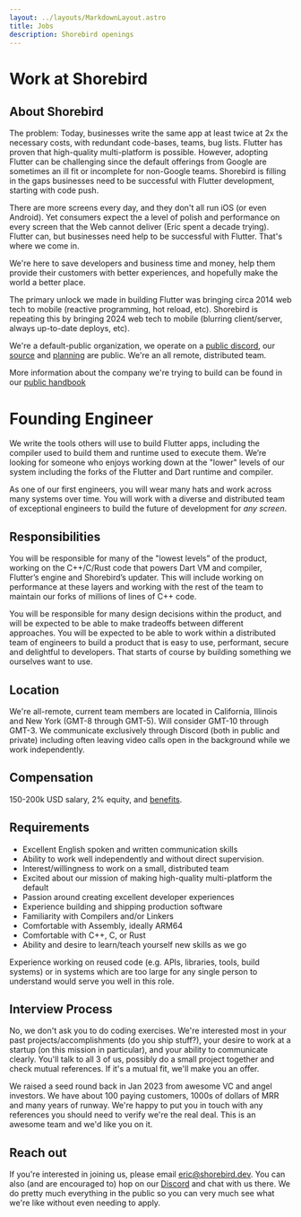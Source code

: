```yaml
---
layout: ../layouts/MarkdownLayout.astro
title: Jobs
description: Shorebird openings
---
```


# Work at Shorebird

## About Shorebird

The problem: Today, businesses write the same app at least twice at 2x the
necessary costs, with redundant code-bases, teams, bug lists. Flutter has proven
that high-quality multi-platform is possible. However, adopting Flutter can be
challenging since the default offerings from Google are sometimes an ill fit or
incomplete for non-Google teams. Shorebird is filling in the gaps businesses need
to be successful with Flutter development, starting with code push.

There are more screens every day, and they don't all run iOS (or even Android).
Yet consumers expect the a level of polish and performance on every screen that
the Web cannot deliver (Eric spent a decade trying). Flutter can, but
businesses need help to be successful with Flutter. That's where we come in.

We're here to save developers and business time and money, help them provide
their customers with better experiences, and hopefully make the world a better
place.

The primary unlock we made in building Flutter was bringing circa 2014 web tech
to mobile (reactive programming, hot reload, etc). Shorebird is repeating this
by bringing 2024 web tech to mobile (blurring client/server, always up-to-date
deploys, etc).

We're a default-public organization, we operate on a [public
discord](https://discord.gg/shorebird), our
[source](https://github.com/shorebirdtech/) and
[planning](https://github.com/orgs/shorebirdtech/projects) are public. We're an
all remote, distributed team.

More information about the company we're trying to build can be found in our
[public handbook](https://github.com/shorebirdtech/handbook)

# Founding Engineer

We write the tools others will use to build Flutter apps, including the compiler
used to build them and runtime used to execute them. We’re looking for someone
who enjoys working down at the "lower" levels of our system including the
forks of the Flutter and Dart runtime and compiler.

As one of our first engineers, you will wear many hats and work across many
systems over time. You will work with a diverse and distributed team of
exceptional engineers to build the future of development for _any screen_.

## Responsibilities

You will be responsible for many of the "lowest levels” of the product, working
on the C++/C/Rust code that powers Dart VM and compiler, Flutter’s engine and
Shorebird’s updater. This will include working on performance at these layers
and working with the rest of the team to maintain our forks of millions of lines
of C++ code.

You will be responsible for many design decisions within the product, and will
be expected to be able to make tradeoffs between different approaches. You will
be expected to be able to work within a distributed team of engineers to build a
product that is easy to use, performant, secure and delightful to developers.
That starts of course by building something we ourselves want to use.

## Location

We're all-remote, current team members are located in California, Illinois and
New York (GMT-8 through GMT-5). Will consider GMT-10 through GMT-3. We
communicate exclusively through Discord (both in public and private) including
often leaving video calls open in the background while we work independently.

## Compensation

150-200k USD salary, 2% equity, and
[benefits](https://github.com/shorebirdtech/handbook/blob/main/benefits.md).

## Requirements

- Excellent English spoken and written communication skills
- Ability to work well independently and without direct supervision.
- Interest/willingness to work on a small, distributed team
- Excited about our mission of making high-quality multi-platform the default
- Passion around creating excellent developer experiences
- Experience building and shipping production software
- Familiarity with Compilers and/or Linkers
- Comfortable with Assembly, ideally ARM64
- Comfortable with C++, C, or Rust
- Ability and desire to learn/teach yourself new skills as we go

Experience working on reused code (e.g. APIs, libraries, tools, build systems)
or in systems which are too large for any single person to understand would
serve you well in this role.

## Interview Process

No, we don't ask you to do coding exercises. We're interested most in your past
projects/accomplishments (do you ship stuff?), your desire to work at a startup
(on this mission in particular), and your ability to communicate clearly. You'll
talk to all 3 of us, possibly do a small project together and check mutual
references. If it's a mutual fit, we'll make you an offer.

We raised a seed round back in Jan 2023 from awesome VC and angel investors. We
have about 100 paying customers, 1000s of dollars of MRR and many years of
runway. We're happy to put you in touch with any references you should need to
verify we're the real deal. This is an awesome team and we'd like you on it.

## Reach out

If you're interested in joining us, please email eric@shorebird.dev. You can also (and are
encouraged to) hop on our [Discord](https://discord.gg/shorebird) and chat with
us there. We do pretty much everything in the public so you can very much see
what we're like without even needing to apply.
